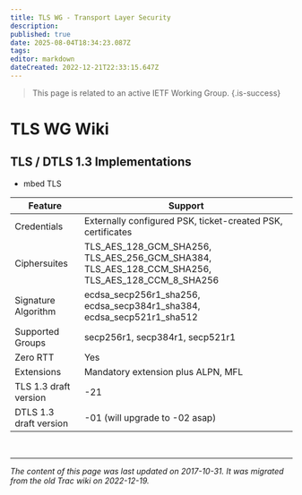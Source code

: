 ```yaml
---
title: TLS WG - Transport Layer Security
description: 
published: true
date: 2025-08-04T18:34:23.087Z
tags: 
editor: markdown
dateCreated: 2022-12-21T22:33:15.647Z
---
```


> This page is related to an active IETF Working Group.
{.is-success}
# TLS WG Wiki 
## TLS / DTLS 1.3 Implementations
- mbed TLS

|         Feature        | Support                                                                                          |
|----------------------|--------------------------------------------------------------------------------------------------|
| Credentials            | Externally configured PSK, ticket-created PSK, certificates                                      |
| Ciphersuites           | TLS_AES_128_GCM_SHA256, TLS_AES_256_GCM_SHA384, TLS_AES_128_CCM_SHA256, TLS_AES_128_CCM_8_SHA256 |
| Signature Algorithm    | ecdsa_secp256r1_sha256, ecdsa_secp384r1_sha384, ecdsa_secp521r1_sha512                           |
| Supported Groups       | secp256r1, secp384r1, secp521r1                                                                  |
| Zero RTT               | Yes                                                                                              |
| Extensions             | Mandatory extension plus ALPN, MFL                                                               |
| TLS 1.3 draft version  | -21                                                                                              |
| DTLS 1.3 draft version | -01 (will upgrade to -02 asap)                                                                   |
&nbsp;
&nbsp;
&nbsp;

---

*The content of this page was last updated on 2017-10-31. It was migrated from the old Trac wiki on 2022-12-19.*